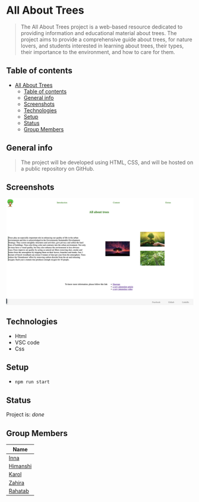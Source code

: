 # All About Trees

> The All About Trees project is a web-based resource dedicated to providing
> information and educational material about trees. The project aims to provide
> a comprehensive guide about trees, for nature lovers, and students interested
> in learning about trees, their types, their importance to the environment, and
> how to care for them.

## Table of contents

- [All About Trees](#all-about-trees)
  - [Table of contents](#table-of-contents)
  - [General info](#general-info)
  - [Screenshots](#screenshots)
  - [Technologies](#technologies)
  - [Setup](#setup)
  - [Status](#status)
  - [Group Members](#group-members)

## General info

> The project will be developed using HTML, CSS, and will be hosted on a public
> repository on GitHub.

## Screenshots

![Example screenshot](./public/images/screenshoot.png)

## Technologies

- Html
- VSC code
- Css

## Setup

- `npm run start`

## Status

Project is: _done_

## Group Members

| Name                                          |
| --------------------------------------------- |
| [Inna](https://github.com/inna9Z)             |
| [Himanshi](https://github.com/himanshisaxena) |
| [Karol](https://github.com/karol10cano)       |
| [Zahira](https://github.com/ZahiraBella)      |
| [Rahatab](https://github.com/Rahatab)         |
